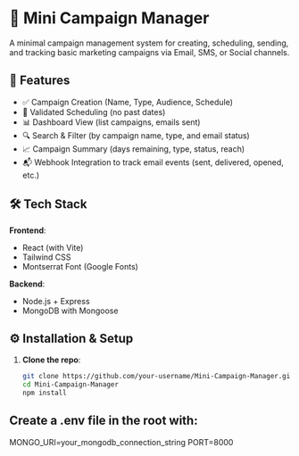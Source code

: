 # 📢 Mini Campaign Manager

A minimal campaign management system for creating, scheduling, sending, and tracking basic marketing campaigns via Email, SMS, or Social channels.

## 🚀 Features

- ✅ Campaign Creation (Name, Type, Audience, Schedule)
- 📅 Validated Scheduling (no past dates)
- 📊 Dashboard View (list campaigns, emails sent)
- 🔍 Search & Filter (by campaign name, type, and email status)
- 📈 Campaign Summary (days remaining, type, status, reach)
- 📬 Webhook Integration to track email events (sent, delivered, opened, etc.)

## 🛠️ Tech Stack

**Frontend**:
- React (with Vite)
- Tailwind CSS
- Montserrat Font (Google Fonts)

**Backend**:
- Node.js + Express
- MongoDB with Mongoose



## ⚙️ Installation & Setup

1. **Clone the repo**:
   ```bash
   git clone https://github.com/your-username/Mini-Campaign-Manager.git
   cd Mini-Campaign-Manager
   npm install

## Create a .env file in the root with:
MONGO_URI=your_mongodb_connection_string
PORT=8000

